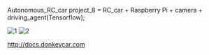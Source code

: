 Autonomous_RC_car project_8 = RC_car + Raspberry Pi + camera + driving_agent(Tensorflow);

![1](/photo/1.gif)
![2](/photo/2.gif)

http://docs.donkeycar.com
